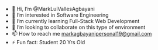 - 👋 Hi, I’m @MarkLuiVallesAgbayani
- 👀 I’m interested in Software Engineering
- 🌱 I’m currently learning Full-Stack Web Development
- 💞️ I’m looking to collaborate on this type of environment
- 📫 How to reach me markagbayanipersonal19@gmail.com
- ⚡ Fun fact: Student 20 Yrs Old

<!---
MarkVallesAgbayani/MarkVallesAgbayani is a ✨ special ✨ repository because its `README.md` (this file) appears on your GitHub profile.
You can click the Preview link to take a look at your changes.
--->
